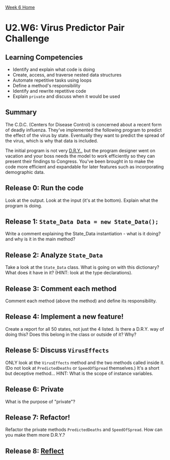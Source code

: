 [Week 6 Home](../)

# U2.W6: Virus Predictor Pair Challenge


## Learning Competencies
- Identify and explain what code is doing
- Create, access, and traverse nested data structures
- Automate repetitive tasks using loops
- Define a method's responsibility
- Identify and rewrite repetitive code
- Explain `private` and discuss when it would be used

## Summary

The C.D.C. (Centers for Disease Control) is concerned about a recent form of deadly influenza. They've implemented the following program to predict the effect of the virus by state. Eventually they want to predict the spread of the virus, which is why that data is included.

The initial program is not very [D.R.Y.](https://en.wikipedia.org/wiki/Don%27t_repeat_yourself), but the program designer went on vacation and your boss needs the model to work efficiently so they can present their findings to Congress. You've been brought in to make the code more efficient and expandable for later features such as incorporating demographic data.

## Release 0: Run the code
Look at the output. Look at the input (it's at the bottom). Explain what the program is doing.

## Release 1: `State_Data Data = new State_Data();`
Write a comment explaining the State_Data instantiation - what is it doing? and why is it in the main method?

## Release 2: Analyze `State_Data`
Take a look at the `State_Data` class. What is going on with this dictionary? What does it have in it? (HINT: look at the type declarations).

## Release 3: Comment each method
Comment each method (above the method) and define its responsibility.

## Release 4: Implement a new feature!
Create a report for all 50 states, not just the 4 listed. Is there a D.R.Y. way of doing this? Does this belong in the class or outside of it? Why?

## Release 5: Discuss `VirusEffects`
ONLY look at the `VirusEffects` method and the two methods called inside it. (Do not look at `PredictedDeaths` or `SpeedOfSpread` themselves.) It's a short but deceptive method... HINT: What is the scope of instance variables.

## Release 6: Private
What is the purpose of "private"?

## Release 7: Refactor!
Refactor the private methods `PredictedDeaths` and `SpeedOfSpread`. How can you make them more D.R.Y.?

## Release 8: [Reflect](https://github.com/dev-academy-phase0/phase-0-handbook/blob/master/coding-references/reflection-guidelines.md)

